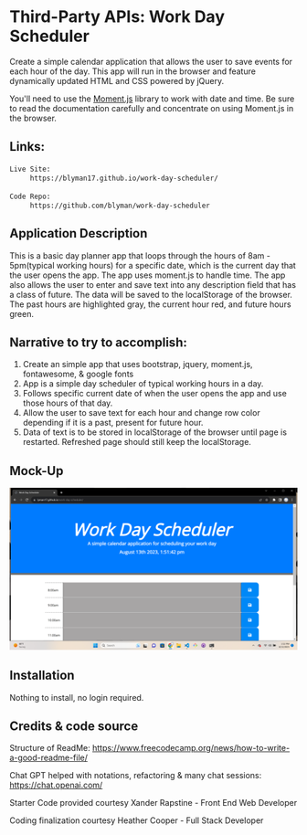
# Third-Party APIs: Work Day Scheduler
Create a simple calendar application that allows the user to save events for each hour of the day. This app will run in the browser and feature dynamically updated HTML and CSS powered by jQuery.

You'll need to use the [Moment.js](https://momentjs.com/) library to work with date and time. Be sure to read the documentation carefully and concentrate on using Moment.js in the browser.

## Links:
```
Live Site: 
     https://blyman17.github.io/work-day-scheduler/
   
Code Repo: 
     https://github.com/blyman/work-day-scheduler

```

## Application Description

This is a basic day planner app that loops through the hours of 8am - 5pm(typical working hours) for a specific date, which is the current day that the user opens the app. The app uses moment.js to handle time. The app also allows the user to enter and save text into any description field that has a class of future. The data will be saved to the localStorage of the browser. The past hours are highlighted gray, the current hour red, and future hours green.

## Narrative to try to accomplish:
1.  Create an simple app that uses bootstrap, jquery, moment.js, fontawesome, & google fonts
2.  App is a simple day scheduler of typical working hours in a day.
3.  Follows specific current date of when the user opens the app and use those hours of that day.
4.  Allow the user to save text for each hour and change row color depending if it is a past, present for future hour.
5.  Data of text is to be stored in localStorage of the browser until page is restarted. Refreshed page should still keep the localStorage.


## Mock-Up
![screenshot of site](<assets/Screenshot Work-Day-Scheduler.png>)

## Installation

Nothing to install, no login required.

## Credits & code source

Structure of ReadMe:
https://www.freecodecamp.org/news/how-to-write-a-good-readme-file/

Chat GPT helped with notations, refactoring & many chat sessions:
https://chat.openai.com/

Starter Code provided courtesy
Xander Rapstine - Front End Web Developer

Coding finalization courtesy
Heather Cooper - Full Stack Developer